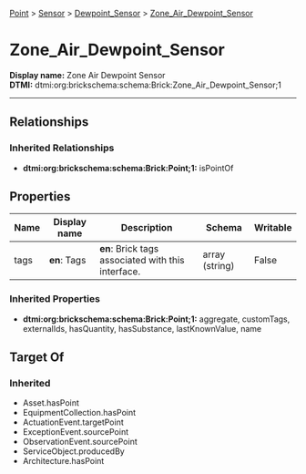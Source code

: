 [Point](../../Point.md) > [Sensor](../Sensor.md) > [Dewpoint_Sensor](Dewpoint_Sensor.md) > [Zone_Air_Dewpoint_Sensor](#)
# Zone_Air_Dewpoint_Sensor

**Display name:** Zone Air Dewpoint Sensor<br />
**DTMI:** dtmi:org:brickschema:schema:Brick:Zone_Air_Dewpoint_Sensor;1

---
## Relationships
### Inherited Relationships
* **dtmi:org:brickschema:schema:Brick:Point;1:** isPointOf
## Properties
|Name|Display name|Description|Schema|Writable|
|-|-|-|-|-|
|tags|**en**: Tags|**en**: Brick tags associated with this interface.|array (string)|False|
### Inherited Properties
* **dtmi:org:brickschema:schema:Brick:Point;1:** aggregate, customTags, externalIds, hasQuantity, hasSubstance, lastKnownValue, name
## Target Of
### Inherited
* Asset.hasPoint
* EquipmentCollection.hasPoint
* ActuationEvent.targetPoint
* ExceptionEvent.sourcePoint
* ObservationEvent.sourcePoint
* ServiceObject.producedBy
* Architecture.hasPoint
